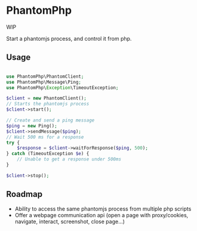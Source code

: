 PhantomPhp
==========

WIP

Start a phantomjs process, and control it from php.


Usage
-----

```php

use PhantomPhp\PhantomClient;
use PhantomPhp\Message\Ping;
use PhantomPhp\Exception\TimeoutException;

$client = new PhantomClient();
// Starts the phantomjs process
$client->start();

// Create and send a ping message
$ping = new Ping();
$client->sendMessage($ping);
// Wait 500 ms for a response
try {
    $response = $client->waitForResponse($ping, 500);
} catch (TimeoutException $e) {
    // Unable to get a response under 500ms
}

$client->stop();

```

Roadmap
-------

- Ability to access the same phantomjs process from multiple php scripts
- Offer a webpage communication api (open a page with proxy/cookies, navigate, interact, screenshot, close page...) 